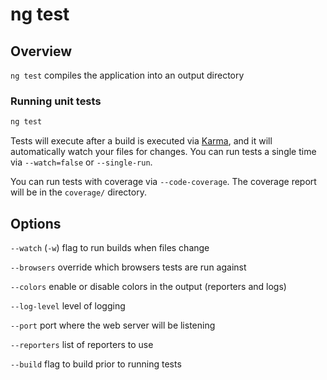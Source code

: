 <!-- Links in /docs/documentation should NOT have `.md` at the end, because they end up in our wiki at release. -->

# ng test

## Overview
`ng test` compiles the application into an output directory

### Running unit tests

```bash
ng test
```

Tests will execute after a build is executed via [Karma](http://karma-runner.github.io/0.13/index.html), and it will automatically watch your files for changes. You can run tests a single time via `--watch=false` or `--single-run`.

You can run tests with coverage via `--code-coverage`. The coverage report will be in the `coverage/` directory.

## Options
`--watch` (`-w`) flag to run builds when files change

`--browsers` override which browsers tests are run against

`--colors` enable or disable colors in the output (reporters and logs)

`--log-level` level of logging

`--port` port where the web server will be listening

`--reporters` list of reporters to use

`--build` flag to build prior to running tests
